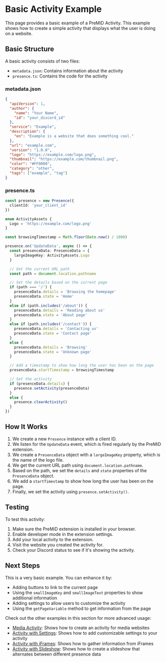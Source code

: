 # Basic Activity Example

This page provides a basic example of a PreMiD Activity. This example shows how to create a simple activity that displays what the user is doing on a website.

## Basic Structure

A basic activity consists of two files:

- `metadata.json`: Contains information about the activity
- `presence.ts`: Contains the code for the activity

### metadata.json

```json
{
  "apiVersion": 1,
  "author": {
    "name": "Your Name",
    "id": "your_discord_id"
  },
  "service": "Example",
  "description": {
    "en": "Example is a website that does something cool."
  },
  "url": "example.com",
  "version": "1.0.0",
  "logo": "https://example.com/logo.png",
  "thumbnail": "https://example.com/thumbnail.png",
  "color": "#FF0000",
  "category": "other",
  "tags": ["example", "tag"]
}
```

### presence.ts

```typescript
const presence = new Presence({
  clientId: 'your_client_id'
})

enum ActivityAssets {
  Logo = 'https://example.com/logo.png'
}

const browsingTimestamp = Math.floor(Date.now() / 1000)

presence.on('UpdateData', async () => {
  const presenceData: PresenceData = {
    largeImageKey: ActivityAssets.Logo
  }

  // Get the current URL path
  const path = document.location.pathname

  // Set the details based on the current page
  if (path === '/') {
    presenceData.details = 'Browsing the homepage'
    presenceData.state = 'Home'
  }
  else if (path.includes('/about')) {
    presenceData.details = 'Reading about us'
    presenceData.state = 'About page'
  }
  else if (path.includes('/contact')) {
    presenceData.details = 'Contacting us'
    presenceData.state = 'Contact page'
  }
  else {
    presenceData.details = 'Browsing'
    presenceData.state = 'Unknown page'
  }

  // Add a timestamp to show how long the user has been on the page
  presenceData.startTimestamp = browsingTimestamp

  // Set the activity
  if (presenceData.details) {
    presence.setActivity(presenceData)
  }
  else {
    presence.clearActivity()
  }
})
```

## How It Works

1. We create a new `Presence` instance with a client ID.
2. We listen for the `UpdateData` event, which is fired regularly by the PreMiD extension.
3. We create a `PresenceData` object with a `largeImageKey` property, which is the name of the logo file.
4. We get the current URL path using `document.location.pathname`.
5. Based on the path, we set the `details` and `state` properties of the `PresenceData` object.
6. We add a `startTimestamp` to show how long the user has been on the page.
7. Finally, we set the activity using `presence.setActivity()`.

## Testing

To test this activity:

1. Make sure the PreMiD extension is installed in your browser.
2. Enable developer mode in the extension settings.
3. Add your local activity to the extension.
4. Visit the website you created the activity for.
5. Check your Discord status to see if it's showing the activity.

## Next Steps

This is a very basic example. You can enhance it by:

- Adding buttons to link to the current page
- Using the `smallImageKey` and `smallImageText` properties to show additional information
- Adding settings to allow users to customize the activity
- Using the `getPageVariable` method to get information from the page

Check out the other examples in this section for more advanced usage:

- [Media Activity](/v1/examples/media): Shows how to create an activity for media websites
- [Activity with Settings](/v1/examples/settings): Shows how to add customizable settings to your activity
- [Activity with iFrames](/v1/examples/iframes): Shows how to gather information from iFrames
- [Activity with Slideshow](/v1/examples/slideshow): Shows how to create a slideshow that alternates between different presence data
